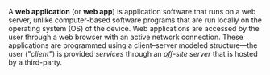 A **web application** (or **web app**) is application software that runs on a web server, unlike computer-based software programs that are run locally on the operating system (OS) of the device. Web applications are accessed by the user through a web browser with an active network connection. These applications are programmed using a client–server modeled structure—the user ("_client_") is provided _services_ through an _off-site server_ that is hosted by a third-party.